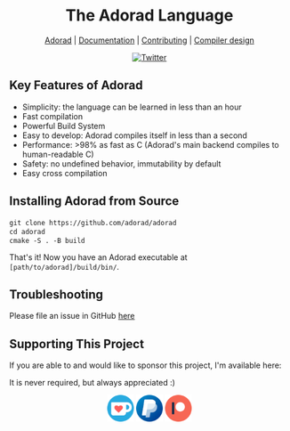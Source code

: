 <div align="center">
<h1>The Adorad Language</h1>

[Adorad](https://github.com/AdoradLang/Adorad) |
[Documentation](https://github.com/adorad/adorad/blob/master/doc/docs.md) |
[Contributing](https://github.com/adorad/adorad/blob/master/CONTRIBUTING.md) |
[Compiler design](https://github.com/adorad/adorad/blob/master/COMPILER.md)

</div>
<div align="center">

[![Twitter][TwitterUrl]][TwitterBadge]

</div>

## Key Features of Adorad

- Simplicity: the language can be learned in less than an hour
- Fast compilation
- Powerful Build System
- Easy to develop: Adorad compiles itself in less than a second
- Performance: >98% as fast as C (Adorad's main backend compiles to human-readable C)
- Safety: no undefined behavior, immutability by default
- Easy cross compilation

## Installing Adorad from Source

```shell
git clone https://github.com/adorad/adorad
cd adorad
cmake -S . -B build
```

That's it! Now you have an Adorad executable at `[path/to/adorad]/build/bin/`. 


## Troubleshooting
Please file an issue in GitHub [here](https://github.com/adorad/adorad/issues)
<!--
Please see the [Troubleshooting](https://github.com/adorad/adorad/wiki/Troubleshooting) section on our [wiki page](https://github.com/adorad/adorad/wiki)
-->


## Supporting This Project

If you are able to and would like to sponsor this project, I'm available here: 

It is never required, but always appreciated :)

<p align="center">
<!--    <a href="https://www.buymeacoffee.com/jasmcaus" target = "_blank"><img alt="Buy Jason a Coffee" width="48px" src="https://raw.githubusercontent.com/adi1090x/files/master/other/1.png"></a> -->
    <a href="https://www.ko-fi.com/jasmcaus" target="_blank"><img alt="Buy Jason a Coffee" width="48px" src="https://raw.githubusercontent.com/adi1090x/files/master/other/2.png"></a>
    <a href="https://www.paypal.me/jasmcaus" target="_blank"><img alt="Buy Jason a Coffee" width="48px" src="https://raw.githubusercontent.com/adi1090x/files/master/other/3.png"></a>
    <a href="https://www.patreon.com/jasmcaus" target="_blank"><img alt="Buy Jason a Coffee" width=48px src="https://raw.githubusercontent.com/adi1090x/files/master/other/4.png"></a>
</p>



[TwitterBadge]: https://twitter.com/jasmcaus
[TwitterUrl]: https://img.shields.io/twitter/follow/jasmcaus.svg?style=flatl&label=Follow&logo=twitter&logoColor=white&color=1da1f2
